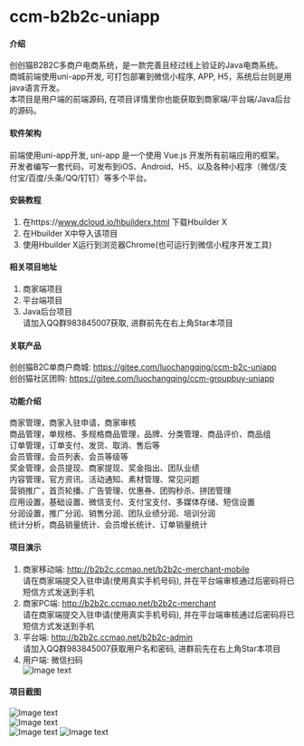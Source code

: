 # ccm-b2b2c-uniapp

#### 介绍
创创猫B2B2C多商户电商系统，是一款完善且经过线上验证的Java电商系统。  
商城前端使用uni-app开发, 可打包部署到微信小程序, APP, H5，系统后台则是用java语言开发。   
本项目是用户端的前端源码, 在项目详情里你也能获取到商家端/平台端/Java后台的源码。  

#### 软件架构

前端使用uni-app开发, uni-app 是一个使用 Vue.js 开发所有前端应用的框架。  
开发者编写一套代码，可发布到iOS、Android、H5、以及各种小程序（微信/支付宝/百度/头条/QQ/钉钉）等多个平台。  


#### 安装教程

1.  在https://www.dcloud.io/hbuilderx.html 下载Hbuilder X  
2.  在Hbuilder X中导入该项目  
3.  使用Hbuilder X运行到浏览器Chrome(也可运行到微信小程序开发工具)  

#### 相关项目地址

1.  商家端项目  
2.  平台端项目  
3.  Java后台项目  
请加入QQ群983845007获取, 进群前先在右上角Star本项目  

#### 关联产品
创创猫B2C单商户商城: https://gitee.com/luochangqing/ccm-b2c-uniapp  
创创猫社区团购: https://gitee.com/luochangqing/ccm-groupbuy-uniapp  

#### 功能介绍

商家管理，商家入驻申请，商家审核  
商品管理，单规格、多规格商品管理，品牌、分类管理、商品评价、商品组  
订单管理，订单支付、发货、取消、售后等  
会员管理，会员列表、会员等级等  
奖金管理，会员提现、商家提现、奖金指出、团队业绩  
内容管理，官方资讯、活动通知、素材管理、常见问题  
营销推广，首页轮播、广告管理、优惠券、团购秒杀、拼团管理  
应用设置，基础设置、微信支付、支付宝支付、多媒体存储、短信设置  
分润设置，推广分润、销售分润、团队业绩分润、培训分润  
统计分析，商品销量统计、会员增长统计、订单销量统计  


#### 项目演示

1.  商家移动端: http://b2b2c.ccmao.net/b2b2c-merchant-mobile  
	请在商家端提交入驻申请(使用真实手机号码), 并在平台端审核通过后密码将已短信方式发送到手机  
2.  商家PC端: http://b2b2c.ccmao.net/b2b2c-merchant  
	请在商家端提交入驻申请(使用真实手机号码), 并在平台端审核通过后密码将已短信方式发送到手机  
3.  平台端: http://b2b2c.ccmao.net/b2b2c-admin  
	请加入QQ群983845007获取用户名和密码, 进群前先在右上角Star本项目  
4.  用户端: 微信扫码  
![Image text](https://ccmao-b2c.oss-cn-shenzhen.aliyuncs.com/%E5%88%9B%E5%88%9B%E7%8C%AB%E5%B0%8F%E7%A8%8B%E5%BA%8Fb2b2c.jpg)  

#### 项目截图

![Image text](https://ccmao-b2c.oss-cn-shenzhen.aliyuncs.com/b2b2c-app.png)  
![Image text](https://ccmao-b2c.oss-cn-shenzhen.aliyuncs.com/b2b2c-pc-1.png)  
![Image text](https://ccmao-b2c.oss-cn-shenzhen.aliyuncs.com/b2b2c-pc-2.png)
![Image text](https://ccmao-b2c.oss-cn-shenzhen.aliyuncs.com/b2b2c-pc-3.png)
